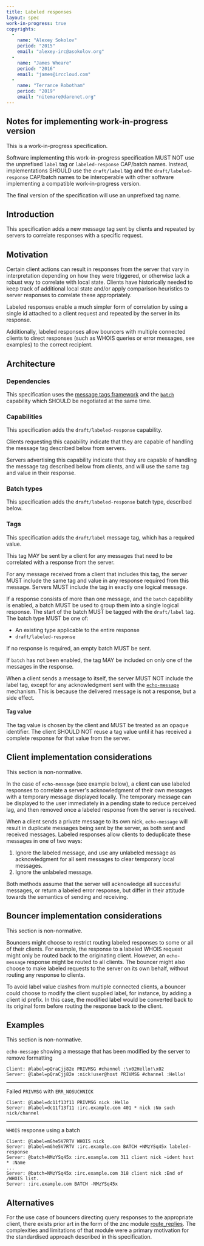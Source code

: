 ```yaml
---
title: Labeled responses
layout: spec
work-in-progress: true
copyrights:
  -
    name: "Alexey Sokolov"
    period: "2015"
    email: "alexey-irc@asokolov.org"
  -
    name: "James Wheare"
    period: "2016"
    email: "james@irccloud.com"
  -
    name: "Terrance Robotham"
    period: "2019"
    email: "nitemare@darenet.org"
---
```


## Notes for implementing work-in-progress version

This is a work-in-progress specification.

Software implementing this work-in-progress specification MUST NOT use the
unprefixed `label` tag or `labeled-response` CAP/batch names. Instead, implementations
SHOULD use the `draft/label` tag and the `draft/labeled-response` CAP/batch names to be
interoperable with other software implementing a compatible work-in-progress version.

The final version of the specification will use an unprefixed tag name.

## Introduction

This specification adds a new message tag sent by clients and repeated by servers to correlate responses with a specific request.

## Motivation

Certain client actions can result in responses from the server that vary in interpretation depending on how they were triggered, or otherwise lack a robust way to correlate with local state. Clients have historically needed to keep track of additional local state and/or apply comparison heuristics to server responses to correlate these appropriately.

Labeled responses enable a much simpler form of correlation by using a single id attached to a client request and repeated by the server in its response.

Additionally, labeled responses allow bouncers with multiple connected clients to direct responses (such as WHOIS queries or error messages, see examples) to the correct recipient.

## Architecture

### Dependencies

This specification uses the [message tags framework](/specs/core/message-tags-3.2.html) and the [`batch`](/specs/extensions/batch-3.2.html) capability which SHOULD be negotiated at the same time.

### Capabilities

This specification adds the `draft/labeled-response` capability.

Clients requesting this capability indicate that they are capable of handling the message tag described below from servers.

Servers advertising this capability indicate that they are capable of handling the message tag described below from clients, and will use the same tag and value in their response.

### Batch types

This specification adds the `draft/labeled-response` batch type, described below.

### Tags

This specification adds the `draft/label` message tag, which has a required value.

This tag MAY be sent by a client for any messages that need to be correlated with a response from the server.

For any message received from a client that includes this tag, the server MUST include the same tag and value in any response required from this message. Servers MUST include the tag in exactly one logical message.

If a response consists of more than one message, and the `batch` capability is enabled, a batch MUST be used to group them into a single logical response. The start of the batch MUST be tagged with the `draft/label` tag. The batch type MUST be one of:

* An existing type applicable to the entire response
* `draft/labeled-response`

If no response is required, an empty batch MUST be sent.

If `batch` has not been enabled, the tag MAY be included on only one of the messages in the response.

When a client sends a message to itself, the server MUST NOT include the label tag, except for any acknowledgment sent with the [`echo-message`](/specs/extensions/echo-message-3.2.html) mechanism. This is because the delivered message is not a response, but a side effect.

#### Tag value

The tag value is chosen by the client and MUST be treated as an opaque identifier. The client SHOULD NOT reuse a tag value until it has received a complete response for that value from the server.

## Client implementation considerations

This section is non-normative.

In the case of `echo-message` (see example below), a client can use labeled responses to correlate a server's acknowledgment of their own messages with a temporary message displayed locally. The temporary message can be displayed to the user immediately in a pending state to reduce perceived lag, and then removed once a labeled response from the server is received.

When a client sends a private message to its own nick, `echo-message` will result in duplicate messages being sent by the server, as both sent and received messages. Labeled responses allow clients to deduplicate these messages in one of two ways:

1. Ignore the labeled message, and use any unlabeled message as acknowledgment for all sent messages to clear temporary local messages.
2. Ignore the unlabeled message.

Both methods assume that the server will acknowledge all successful messages, or return a labeled error response, but differ in their attitude towards the semantics of sending and receiving.

## Bouncer implementation considerations

This section is non-normative.

Bouncers might choose to restrict routing labeled responses to some or all of their clients. For example, the response to a labeled WHOIS request might only be routed back to the originating client. However, an `echo-message` response might be routed to all clients. The bouncer might also choose to make labeled requests to the server on its own behalf, without routing any response to clients.

To avoid label value clashes from multiple connected clients, a bouncer could choose to modify the client supplied label, for instance, by adding a client id prefix. In this case, the modified label would be converted back to its original form before routing the response back to the client.

## Examples

This section is non-normative.

`echo-message` showing a message that has been modified by the server to remove formatting

    Client: @label=pQraCjj82e PRIVMSG #channel :\x02Hello!\x02
    Server: @label=pQraCjj82e :nick!user@host PRIVMSG #channel :Hello!

---

Failed `PRIVMSG` with `ERR_NOSUCHNICK`

    Client: @label=dc11f13f11 PRIVMSG nick :Hello
    Server: @label=dc11f13f11 :irc.example.com 401 * nick :No such nick/channel

---
    
`WHOIS` response using a batch

    Client: @label=mGhe5V7RTV WHOIS nick
    Server: @label=mGhe5V7RTV :irc.example.com BATCH +NMzYSq45x labeled-response
    Server: @batch=NMzYSq45x :irc.example.com 311 client nick ~ident host * :Name
    ...
    Server: @batch=NMzYSq45x :irc.example.com 318 client nick :End of /WHOIS list.
    Server: :irc.example.com BATCH -NMzYSq45x

## Alternatives

For the use case of bouncers directing query responses to the appropriate client, there exists prior art in the form of the znc module [route_replies](http://wiki.znc.in/Route_replies). The complexities and limitations of that module were a primary motivation for the standardised approach described in this specification.
